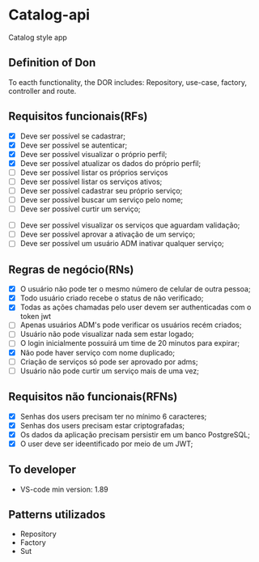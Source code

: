 # Catalog-api

Catalog style app

## Definition of Don
To eacth functionality, the DOR includes: Repository, use-case, factory, controller and route.


## Requisitos funcionais(RFs)
<!-- RF to Users -->
- [x] Deve ser possível se cadastrar;
- [x] Deve ser possível se autenticar;
- [x] Deve ser possível visualizar o próprio perfil;
- [x] Deve ser possível atualizar os dados do próprio perfil;
- [ ] Deve ser possível listar os próprios serviços
- [ ] Deve ser possível listar os serviços ativos;
- [ ] Deve ser possível cadastrar seu próprio serviço;
- [ ] Deve ser possível buscar um serviço pelo nome;
- [ ] Deve ser possível curtir um serviço;

<!-- Tudo que um usuário ADM pode fazer -->
- [ ] Deve ser possível visualizar os serviços que aguardam validação;
- [ ] Deve ser possível aprovar a ativação de um serviço;
- [ ] Deve ser possível um usuário ADM inativar qualquer serviço;

## Regras de negócio(RNs)
<!-- Sempre associado ao requisito funcional -->
- [x] O usuário não pode ter o mesmo número de celular de outra pessoa;
- [x] Todo usuário criado recebe o status de não verificado;
- [x] Todas as ações chamadas pelo user devem ser authenticadas com o token jwt
- [ ] Apenas usuários ADM's pode verificar os usuários recém criados;
- [ ] Usuário não pode visualizar nada sem estar logado;
- [ ] O login inicialmente possuirá um time de 20 minutos para expirar;
- [x] Não pode haver serviço com nome duplicado;
- [ ] Criação de serviços só pode ser aprovado por adms;
- [ ] Usuário não pode curtir um serviço mais de uma vez;

## Requisitos não funcionais(RFNs)
<!-- não parte do cliente -->
- [x] Senhas dos users precisam ter no mínimo 6 caracteres;
- [x] Senhas dos users precisam estar criptografadas;
- [x] Os dados da aplicação precisam persistir em um banco PostgreSQL;
- [x] O user deve ser ideentificado por meio de um JWT;

## To developer
- VS-code min version: 1.89

## Patterns utilizados
- Repository
- Factory
- Sut